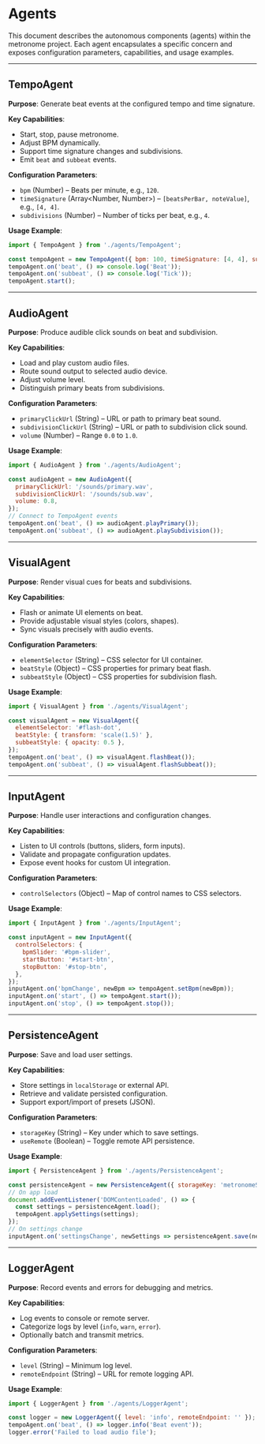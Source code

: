 # Agents

This document describes the autonomous components (agents) within the metronome project. Each agent encapsulates a specific concern and exposes configuration parameters, capabilities, and usage examples.

---

## TempoAgent

**Purpose**: Generate beat events at the configured tempo and time signature.

**Key Capabilities**:

* Start, stop, pause metronome.
* Adjust BPM dynamically.
* Support time signature changes and subdivisions.
* Emit `beat` and `subbeat` events.

**Configuration Parameters**:

* `bpm` (Number) – Beats per minute, e.g., `120`.
* `timeSignature` (Array\<Number, Number>) – `[beatsPerBar, noteValue]`, e.g., `[4, 4]`.
* `subdivisions` (Number) – Number of ticks per beat, e.g., `4`.

**Usage Example**:

```js
import { TempoAgent } from './agents/TempoAgent';

const tempoAgent = new TempoAgent({ bpm: 100, timeSignature: [4, 4], subdivisions: 2 });
tempoAgent.on('beat', () => console.log('Beat'));
tempoAgent.on('subbeat', () => console.log('Tick'));
tempoAgent.start();
```

---

## AudioAgent

**Purpose**: Produce audible click sounds on beat and subdivision.

**Key Capabilities**:

* Load and play custom audio files.
* Route sound output to selected audio device.
* Adjust volume level.
* Distinguish primary beats from subdivisions.

**Configuration Parameters**:

* `primaryClickUrl` (String) – URL or path to primary beat sound.
* `subdivisionClickUrl` (String) – URL or path to subdivision click sound.
* `volume` (Number) – Range `0.0` to `1.0`.

**Usage Example**:

```js
import { AudioAgent } from './agents/AudioAgent';

const audioAgent = new AudioAgent({
  primaryClickUrl: '/sounds/primary.wav',
  subdivisionClickUrl: '/sounds/sub.wav',
  volume: 0.8,
});
// Connect to TempoAgent events
tempoAgent.on('beat', () => audioAgent.playPrimary());
tempoAgent.on('subbeat', () => audioAgent.playSubdivision());
```

---

## VisualAgent

**Purpose**: Render visual cues for beats and subdivisions.

**Key Capabilities**:

* Flash or animate UI elements on beat.
* Provide adjustable visual styles (colors, shapes).
* Sync visuals precisely with audio events.

**Configuration Parameters**:

* `elementSelector` (String) – CSS selector for UI container.
* `beatStyle` (Object) – CSS properties for primary beat flash.
* `subbeatStyle` (Object) – CSS properties for subdivision flash.

**Usage Example**:

```js
import { VisualAgent } from './agents/VisualAgent';

const visualAgent = new VisualAgent({
  elementSelector: '#flash-dot',
  beatStyle: { transform: 'scale(1.5)' },
  subbeatStyle: { opacity: 0.5 },
});
tempoAgent.on('beat', () => visualAgent.flashBeat());
tempoAgent.on('subbeat', () => visualAgent.flashSubbeat());
```

---

## InputAgent

**Purpose**: Handle user interactions and configuration changes.

**Key Capabilities**:

* Listen to UI controls (buttons, sliders, form inputs).
* Validate and propagate configuration updates.
* Expose event hooks for custom UI integration.

**Configuration Parameters**:

* `controlSelectors` (Object) – Map of control names to CSS selectors.

**Usage Example**:

```js
import { InputAgent } from './agents/InputAgent';

const inputAgent = new InputAgent({
  controlSelectors: {
    bpmSlider: '#bpm-slider',
    startButton: '#start-btn',
    stopButton: '#stop-btn',
  },
});
inputAgent.on('bpmChange', newBpm => tempoAgent.setBpm(newBpm));
inputAgent.on('start', () => tempoAgent.start());
inputAgent.on('stop', () => tempoAgent.stop());
```

---

## PersistenceAgent

**Purpose**: Save and load user settings.

**Key Capabilities**:

* Store settings in `localStorage` or external API.
* Retrieve and validate persisted configuration.
* Support export/import of presets (JSON).

**Configuration Parameters**:

* `storageKey` (String) – Key under which to save settings.
* `useRemote` (Boolean) – Toggle remote API persistence.

**Usage Example**:

```js
import { PersistenceAgent } from './agents/PersistenceAgent';

const persistenceAgent = new PersistenceAgent({ storageKey: 'metronomeSettings' });
// On app load
document.addEventListener('DOMContentLoaded', () => {
  const settings = persistenceAgent.load();
  tempoAgent.applySettings(settings);
});
// On settings change
inputAgent.on('settingsChange', newSettings => persistenceAgent.save(newSettings));
```

---

## LoggerAgent

**Purpose**: Record events and errors for debugging and metrics.

**Key Capabilities**:

* Log events to console or remote server.
* Categorize logs by level (`info`, `warn`, `error`).
* Optionally batch and transmit metrics.

**Configuration Parameters**:

* `level` (String) – Minimum log level.
* `remoteEndpoint` (String) – URL for remote logging API.

**Usage Example**:

```js
import { LoggerAgent } from './agents/LoggerAgent';

const logger = new LoggerAgent({ level: 'info', remoteEndpoint: '' });
tempoAgent.on('beat', () => logger.info('Beat event'));
logger.error('Failed to load audio file');
```
